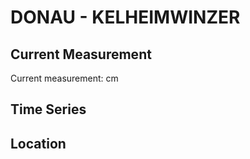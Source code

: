 # DONAU - KELHEIMWINZER

## Current Measurement

Current measurement: <Value topic="rivers/pegel-online/DONAU/KELHEIMWINZER/measurementValue"/> cm

## Time Series

<TimeSeries topic="rivers/pegel-online/DONAU/KELHEIMWINZER/measurementValue" period="week" />

## Location

<WorldMap>
  <Marker lat="48.91185797534402" lon="11.932060187383781" labelTopic="rivers/pegel-online/DONAU/KELHEIMWINZER/measurementValue" />
</WorldMap>
